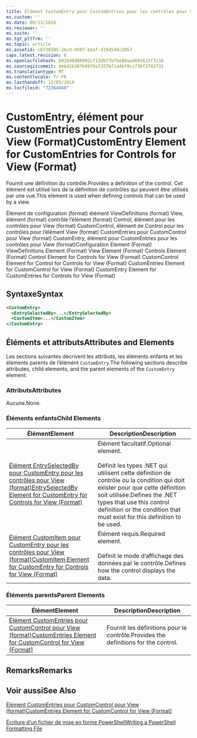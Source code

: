 ```yaml
---
title: Élément CustomEntry pour CustomEntries pour les contrôles pour View (format) | Microsoft Docs
ms.custom: ''
ms.date: 09/13/2016
ms.reviewer: ''
ms.suite: ''
ms.tgt_pltfrm: ''
ms.topic: article
ms.assetid: c6739205-2bc9-4507-b2af-d19d548c2057
caps.latest.revision: 6
ms.openlocfilehash: b92b99d88992cf13dbf7bfbe88aad603615f3138
ms.sourcegitcommit: debd2b38fb8070a7357bf1a4bf9cc736f3702f31
ms.translationtype: MT
ms.contentlocale: fr-FR
ms.lasthandoff: 12/05/2019
ms.locfileid: "72364048"
---
```

# <a name="customentry-element-for-customentries-for-controls-for-view-format"></a><span data-ttu-id="cba69-102">CustomEntry, élément pour CustomEntries pour Controls pour View (Format)</span><span class="sxs-lookup"><span data-stu-id="cba69-102">CustomEntry Element for CustomEntries for Controls for View (Format)</span></span>

<span data-ttu-id="cba69-103">Fournit une définition du contrôle.</span><span class="sxs-lookup"><span data-stu-id="cba69-103">Provides a definition of the control.</span></span> <span data-ttu-id="cba69-104">Cet élément est utilisé lors de la définition de contrôles qui peuvent être utilisés par une vue.</span><span class="sxs-lookup"><span data-stu-id="cba69-104">This element is used when defining controls that can be used by a view.</span></span>

<span data-ttu-id="cba69-105">Élément de configuration (format) élément ViewDefinitions (format) View, élément (format) contrôle l’élément (format) Control, élément pour les contrôles pour View (format) CustomControl, élément de Control pour les contrôles pour l’élément View (format) CustomEntries pour CustomControl pour View (format) CustomEntry, élément pour CustomEntries pour les contrôles pour View (format)</span><span class="sxs-lookup"><span data-stu-id="cba69-105">Configuration Element (Format) ViewDefinitions Element (Format) View Element (Format) Controls Element (Format) Control Element for Controls for View (Format) CustomControl Element for Control for Controls for View (Format) CustomEntries Element for CustomControl for View (Format) CustomEntry Element for CustomEntries for Controls for View (Format)</span></span>

## <a name="syntax"></a><span data-ttu-id="cba69-106">Syntaxe</span><span class="sxs-lookup"><span data-stu-id="cba69-106">Syntax</span></span>

```xml
<CustomEntry>
  <EntrySelectedBy>...</EntrySelectedBy>
  <CustomItem>...</CustomItem>
</CustomEntry>
```

## <a name="attributes-and-elements"></a><span data-ttu-id="cba69-107">Éléments et attributs</span><span class="sxs-lookup"><span data-stu-id="cba69-107">Attributes and Elements</span></span>

<span data-ttu-id="cba69-108">Les sections suivantes décrivent les attributs, les éléments enfants et les éléments parents de l’élément `CustomEntry`.</span><span class="sxs-lookup"><span data-stu-id="cba69-108">The following sections describe attributes, child elements, and the parent elements of the `CustomEntry` element.</span></span>

### <a name="attributes"></a><span data-ttu-id="cba69-109">Attributs</span><span class="sxs-lookup"><span data-stu-id="cba69-109">Attributes</span></span>

<span data-ttu-id="cba69-110">Aucune.</span><span class="sxs-lookup"><span data-stu-id="cba69-110">None.</span></span>

### <a name="child-elements"></a><span data-ttu-id="cba69-111">Éléments enfants</span><span class="sxs-lookup"><span data-stu-id="cba69-111">Child Elements</span></span>

|<span data-ttu-id="cba69-112">Élément</span><span class="sxs-lookup"><span data-stu-id="cba69-112">Element</span></span>|<span data-ttu-id="cba69-113">Description</span><span class="sxs-lookup"><span data-stu-id="cba69-113">Description</span></span>|
|-------------|-----------------|
|[<span data-ttu-id="cba69-114">Élément EntrySelectedBy pour CustomEntry pour les contrôles pour View (format)</span><span class="sxs-lookup"><span data-stu-id="cba69-114">EntrySelectedBy Element for CustomEntry for Controls for View (Format)</span></span>](./entryselectedby-element-for-customentry-for-controls-for-view-format.md)|<span data-ttu-id="cba69-115">Élément facultatif.</span><span class="sxs-lookup"><span data-stu-id="cba69-115">Optional element.</span></span><br /><br /> <span data-ttu-id="cba69-116">Définit les types .NET qui utilisent cette définition de contrôle ou la condition qui doit exister pour que cette définition soit utilisée.</span><span class="sxs-lookup"><span data-stu-id="cba69-116">Defines the .NET types that use this control definition or the condition that must exist for this definition to be used.</span></span>|
|[<span data-ttu-id="cba69-117">Élément CustomItem pour CustomEntry pour les contrôles pour View (format)</span><span class="sxs-lookup"><span data-stu-id="cba69-117">CustomItem Element for CustomEntry for Controls for View (Format)</span></span>](./customitem-element-for-customentry-for-controls-for-view-format.md)|<span data-ttu-id="cba69-118">Élément requis.</span><span class="sxs-lookup"><span data-stu-id="cba69-118">Required element.</span></span><br /><br /> <span data-ttu-id="cba69-119">Définit le mode d’affichage des données par le contrôle.</span><span class="sxs-lookup"><span data-stu-id="cba69-119">Defines how the control displays the data.</span></span>|

### <a name="parent-elements"></a><span data-ttu-id="cba69-120">Éléments parents</span><span class="sxs-lookup"><span data-stu-id="cba69-120">Parent Elements</span></span>

|<span data-ttu-id="cba69-121">Élément</span><span class="sxs-lookup"><span data-stu-id="cba69-121">Element</span></span>|<span data-ttu-id="cba69-122">Description</span><span class="sxs-lookup"><span data-stu-id="cba69-122">Description</span></span>|
|-------------|-----------------|
|[<span data-ttu-id="cba69-123">Élément CustomEntries pour CustomControl pour View (format)</span><span class="sxs-lookup"><span data-stu-id="cba69-123">CustomEntries Element for CustomControl for View (Format)</span></span>](./customentries-element-for-customcontrol-for-view-format.md)|<span data-ttu-id="cba69-124">Fournit les définitions pour le contrôle.</span><span class="sxs-lookup"><span data-stu-id="cba69-124">Provides the definitions for the control.</span></span>|

## <a name="remarks"></a><span data-ttu-id="cba69-125">Remarks</span><span class="sxs-lookup"><span data-stu-id="cba69-125">Remarks</span></span>

## <a name="see-also"></a><span data-ttu-id="cba69-126">Voir aussi</span><span class="sxs-lookup"><span data-stu-id="cba69-126">See Also</span></span>

[<span data-ttu-id="cba69-127">Élément CustomEntries pour CustomControl pour View (format)</span><span class="sxs-lookup"><span data-stu-id="cba69-127">CustomEntries Element for CustomControl for View (Format)</span></span>](./customentries-element-for-customcontrol-for-view-format.md)

[<span data-ttu-id="cba69-128">Écriture d’un fichier de mise en forme PowerShell</span><span class="sxs-lookup"><span data-stu-id="cba69-128">Writing a PowerShell Formatting File</span></span>](./writing-a-powershell-formatting-file.md)
